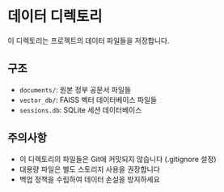 # 데이터 디렉토리

이 디렉토리는 프로젝트의 데이터 파일들을 저장합니다.

## 구조

- `documents/`: 원본 정부 공문서 파일들
- `vector_db/`: FAISS 벡터 데이터베이스 파일들
- `sessions.db`: SQLite 세션 데이터베이스

## 주의사항

- 이 디렉토리의 파일들은 Git에 커밋되지 않습니다 (.gitignore 설정)
- 대용량 파일은 별도 스토리지 사용을 권장합니다
- 백업 정책을 수립하여 데이터 손실을 방지하세요
